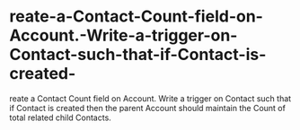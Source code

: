 # reate-a-Contact-Count-field-on-Account.-Write-a-trigger-on-Contact-such-that-if-Contact-is-created-
reate a Contact Count field on Account. Write a trigger on Contact such that  if Contact is created then the parent Account should maintain the Count of total related child Contacts.
